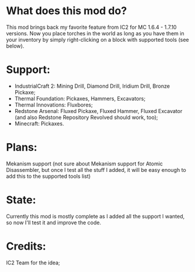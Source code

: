 # What does this mod do?

This mod brings back my favorite feature from IC2 for MC 1.6.4 - 1.7.10 versions. Now you place torches in the world as long as you have them in your inventory by simply right-clicking on a block with supported tools (see below). 

# Support:

- IndustrialCraft 2: Mining Drill, Diamond Drill, Iridium Drill, Bronze Pickaxe;
- Thermal Foundation: Pickaxes, Hammers, Excavators;
- Thermal Innovations: Fluxbores;
- Redstone Arsenal: Fluxed Pickaxe, Fluxed Hammer, Fluxed Excavator (and also Redstone Repository Revolved should work, too);
- Minecraft: Pickaxes.

# Plans:

Mekanism support (not sure about Mekanism support for Atomic Disassembler, but once I test all the stuff I added, it will be easy enough to add this to the supported tools list)

# State:

Currently this mod is mostly complete as I added all the support I wanted, so now I'll test it and improve the code.

# Credits:

IC2 Team for the idea;
